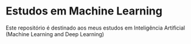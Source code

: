 # Estudos em Machine Learning
Este repositório é destinado aos meus estudos em Inteligência Artificial (Machine Learning and Deep Learning)
